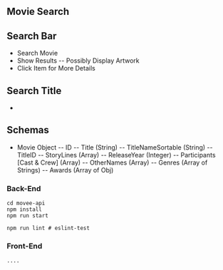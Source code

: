 ## Movie Search

## Search Bar
- Search Movie
- Show Results
-- Possibly Display Artwork
- Click Item for More Details 


## Search Title 
- 
##  Schemas

- Movie Object 
-- ID
-- Title (String)
-- TitleNameSortable (String)
-- TitleID
-- StoryLines (Array)
-- ReleaseYear (Integer)
-- Participants [Cast & Crew] (Array)
-- OtherNames (Array)
-- Genres (Array of Strings)
-- Awards (Array of Obj)

### Back-End
```
cd movee-api
npm install
npm run start

npm run lint # eslint-test
```
### Front-End
```
....
```
